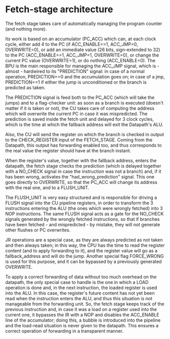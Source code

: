 # Fetch-stage architecture #
The fetch stage takes care of automatically managing the program counter (and nothing more).


Its work is based on an accumulator (PC\_ACC) which can, at each clock cycle, either add 4 to the PC (if ACC\_ENABLE==1, ACC\_JMP=0, OVERWRITE=0), or add an immediate value (26 bits, sign-extended to 32) to the PC (ACC\_ENABLE==1, ACC\_JMP=1, OVERWRITE=0), or change the current PC value (OVERWRITE=1), or do nothing (ACC\_ENABLE=0).
The BPU is the main responsible for managing the ACC\_JMP signal, which is - almost - hardwired to its "PREDICTION" signal: in case of a normal operation, PREDICTION==0 and the accumulation goes on; in case of a jmp, PREDICTION==1 if either the jump is unconditioned or the branch is predicted as taken.


The PREDICTION signal is feed both to the PC\_ACC (which will take the jumps) and to a flag-checker unit: as soon as a branch is executed (doesn't matter if it is taken or not), the CU takes care of computing the address which will overwrite the current PC in case it was mispredicted.
The prediction is saved inside the fetch unit and delayed for 3 clock cycles, which is the time at which the fallback address will exit the Datapath's ALU.

Also, the CU will send the register on which the branch is checked in output to the CHECK\_REGISTER input of the FETCH\_STAGE. Coming from the Datapath, this output has forwarding enabled too, and thus corresponds to the real value the register should have at the branch instant.

When the register's value, together with the fallback address, enters the datapath, the fetch stage checks the prediction (which is delayed together with a NO\_CHECK signal in case the instruction was not a branch) and, if it has been wrong, activates the "had\_wrong\_prediction" signal. This one goes directly to OVERWRITE, so that the PC\_ACC will change its address with the real one, and to a FLUSH\_UNIT.

The FLUSH\_UNIT is very easy structured and is responsible for driving a FLUSH signal into the CU pipeline registers, in order to transform the 3 instructions entering the ALU (the ones which were wrongly fetched) into 3 NOP instructions. The same FLUSH signal acts as a gate for the NO\_CHECK signals generated by the wrongly fetched instructions, so that if branches have been fetched - and mispredicted - by mistake, they will not generate other flushes or PC overwrites.

 JR operations are a special case, as they are always predicted as not taken and then always taken; in this way, the CPU has the time to read the register content (and to apply forwarding to it), and the register value will go as a fallback\_address and will do the jump. Another special flag FORCE\_WRONG is used for this purpose, and it can be bypassed by a previously generated OVERWRITE.

To apply a correct forwarding of data without too much overhead on the datapath, the only special case to handle is the one in which a LOAD operation is done and, in the next instruction, the loaded register is used into the ALU. In this case, the register's future content has not yet been read when the instruction enters the ALU, and thus this situation is not manageable from the forwarding unit. So, the fetch stage keeps track of the previous instruction and, in case it was a load on a register used into the current one, it bypasses the IR with a NOP and disables the ACC\_ENABLE line of the accumulator; doing this, a bubble is introduced into the pipeline and the load-read situation is never given to the datapath. This ensures a correct operation of forwarding in a transparent manner.

